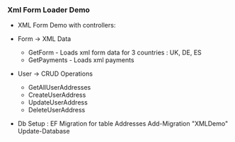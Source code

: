 ### Xml Form Loader Demo

- XML Form Demo with controllers:
- Form -> XML Data
    - GetForm - Loads xml form data for 3 countries : UK, DE, ES
    - GetPayments - Loads xml payments
- User -> CRUD Operations
  - GetAllUserAddresses
  - CreateUserAddress
  - UpdateUserAddress
  - DeleteUserAddress
  
- Db Setup : EF Migration for table Addresses
  Add-Migration "XMLDemo"
  Update-Database
